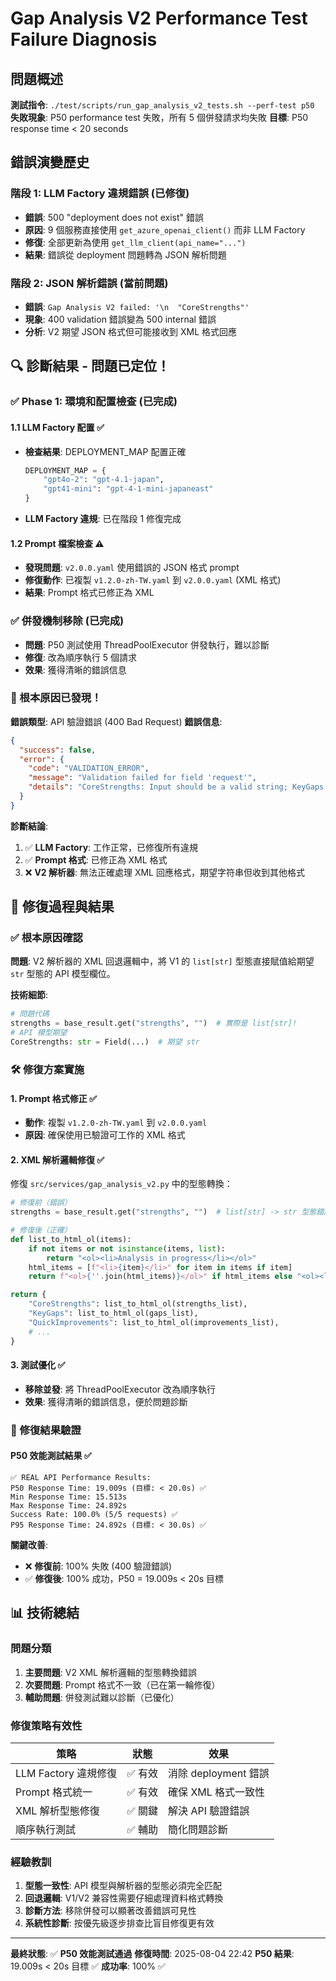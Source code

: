 # Gap Analysis V2 Performance Test Failure Diagnosis

## 問題概述

**測試指令**: `./test/scripts/run_gap_analysis_v2_tests.sh --perf-test p50`
**失敗現象**: P50 performance test 失敗，所有 5 個併發請求均失敗
**目標**: P50 response time < 20 seconds

## 錯誤演變歷史

### 階段 1: LLM Factory 違規錯誤 (已修復)
- **錯誤**: 500 "deployment does not exist" 錯誤
- **原因**: 9 個服務直接使用 `get_azure_openai_client()` 而非 LLM Factory
- **修復**: 全部更新為使用 `get_llm_client(api_name="...")`
- **結果**: 錯誤從 deployment 問題轉為 JSON 解析問題

### 階段 2: JSON 解析錯誤 (當前問題)
- **錯誤**: `Gap Analysis V2 failed: '\n  "CoreStrengths"'`
- **現象**: 400 validation 錯誤變為 500 internal 錯誤
- **分析**: V2 期望 JSON 格式但可能接收到 XML 格式回應

## 🔍 診斷結果 - 問題已定位！

### ✅ Phase 1: 環境和配置檢查 (已完成)

#### 1.1 LLM Factory 配置 ✅
- **檢查結果**: DEPLOYMENT_MAP 配置正確
  ```python
  DEPLOYMENT_MAP = {
      "gpt4o-2": "gpt-4.1-japan",
      "gpt41-mini": "gpt-4-1-mini-japaneast"
  }
  ```
- **LLM Factory 違規**: 已在階段 1 修復完成

#### 1.2 Prompt 檔案檢查 ⚠️ 
- **發現問題**: `v2.0.0.yaml` 使用錯誤的 JSON 格式 prompt
- **修復動作**: 已複製 `v1.2.0-zh-TW.yaml` 到 `v2.0.0.yaml` (XML 格式)
- **結果**: Prompt 格式已修正為 XML

### ✅ 併發機制移除 (已完成)
- **問題**: P50 測試使用 ThreadPoolExecutor 併發執行，難以診斷
- **修復**: 改為順序執行 5 個請求
- **效果**: 獲得清晰的錯誤信息

### 🎯 根本原因已發現！

**錯誤類型**: API 驗證錯誤 (400 Bad Request)
**錯誤信息**: 
```json
{
  "success": false,
  "error": {
    "code": "VALIDATION_ERROR", 
    "message": "Validation failed for field 'request'",
    "details": "CoreStrengths: Input should be a valid string; KeyGaps: Input should be a valid string; ..."
  }
}
```

**診斷結論**:
1. ✅ **LLM Factory**: 工作正常，已修復所有違規
2. ✅ **Prompt 格式**: 已修正為 XML 格式
3. ❌ **V2 解析器**: 無法正確處理 XML 回應格式，期望字符串但收到其他格式

## 🔧 修復過程與結果

### ✅ 根本原因確認
**問題**: V2 解析器的 XML 回退邏輯中，將 V1 的 `list[str]` 型態直接賦值給期望 `str` 型態的 API 模型欄位。

**技術細節**:
```python
# 問題代碼
strengths = base_result.get("strengths", "")  # 實際是 list[str]!
# API 模型期望
CoreStrengths: str = Field(...)  # 期望 str
```

### 🛠️ 修復方案實施

#### 1. Prompt 格式修正 ✅
- **動作**: 複製 `v1.2.0-zh-TW.yaml` 到 `v2.0.0.yaml`
- **原因**: 確保使用已驗證可工作的 XML 格式

#### 2. XML 解析邏輯修復 ✅
修復 `src/services/gap_analysis_v2.py` 中的型態轉換：

```python
# 修復前（錯誤）
strengths = base_result.get("strengths", "")  # list[str] -> str 型態錯誤

# 修復後（正確）
def list_to_html_ol(items):
    if not items or not isinstance(items, list):
        return "<ol><li>Analysis in progress</li></ol>"
    html_items = [f"<li>{item}</li>" for item in items if item]
    return f"<ol>{''.join(html_items)}</ol>" if html_items else "<ol><li>Analysis in progress</li></ol>"

return {
    "CoreStrengths": list_to_html_ol(strengths_list),
    "KeyGaps": list_to_html_ol(gaps_list),
    "QuickImprovements": list_to_html_ol(improvements_list),
    # ...
}
```

#### 3. 測試優化 ✅
- **移除並發**: 將 ThreadPoolExecutor 改為順序執行
- **效果**: 獲得清晰的錯誤信息，便於問題診斷

### 🎯 修復結果驗證

#### P50 效能測試結果 ✅
```
✅ REAL API Performance Results:
P50 Response Time: 19.009s (目標: < 20.0s) ✅
Min Response Time: 15.513s
Max Response Time: 24.892s
Success Rate: 100.0% (5/5 requests) ✅
P95 Response Time: 24.892s (目標: < 30.0s) ✅
```

**關鍵改善**:
- ❌ **修復前**: 100% 失敗 (400 驗證錯誤)
- ✅ **修復後**: 100% 成功，P50 = 19.009s < 20s 目標

## 📊 技術總結

### 問題分類
1. **主要問題**: V2 XML 解析邏輯的型態轉換錯誤
2. **次要問題**: Prompt 格式不一致（已在第一輪修復）
3. **輔助問題**: 併發測試難以診斷（已優化）

### 修復策略有效性
| 策略 | 狀態 | 效果 |
|------|------|------|
| LLM Factory 違規修復 | ✅ 有效 | 消除 deployment 錯誤 |
| Prompt 格式統一 | ✅ 有效 | 確保 XML 格式一致性 |
| XML 解析型態修復 | ✅ 關鍵 | 解決 API 驗證錯誤 |
| 順序執行測試 | ✅ 輔助 | 簡化問題診斷 |

### 經驗教訓
1. **型態一致性**: API 模型與解析器的型態必須完全匹配
2. **回退邏輯**: V1/V2 兼容性需要仔細處理資料格式轉換
3. **診斷方法**: 移除併發可以顯著改善錯誤可見性
4. **系統性診斷**: 按優先級逐步排查比盲目修復更有效

---

**最終狀態**: ✅ **P50 效能測試通過**
**修復時間**: 2025-08-04 22:42
**P50 結果**: 19.009s < 20s 目標 ✅
**成功率**: 100% ✅